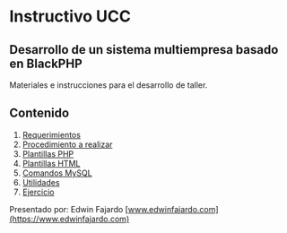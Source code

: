 Instructivo UCC
===============

Desarrollo de un sistema multiempresa basado en BlackPHP
--------------------------------------------------------

Materiales e instrucciones para el desarrollo de taller.

Contenido
---------

1. [Requerimientos](Requerimientos)
2. [Procedimiento a realizar](Procedimiento)
3. [Plantillas PHP](CodigoPHP)
4. [Plantillas HTML](CodigoHTML)
5. [Comandos MySQL](CodigoMySQL)
6. [Utilidades](Utilidades)
7. [Ejercicio](Ejercicio)

Presentado por:
Edwin Fajardo
[www.edwinfajardo.com](https://www.edwinfajardo.com)
